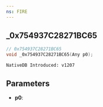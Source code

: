 ```yaml
---
ns: FIRE
---
```

## _0x754937C28271BC65

```c
// 0x754937C28271BC65
void _0x754937C28271BC65(Any p0);
```

```
NativeDB Introduced: v1207
```

## Parameters
* **p0**:
